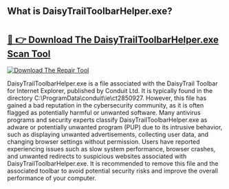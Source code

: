 ## What is DaisyTrailToolbarHelper.exe? 

# <h2><a href="https://exedetect.com/download.php?DaisyTrailToolbarHelper.exe">🔗 👉 Download The DaisyTrailToolbarHelper.exe Scan Tool</a></h2>

[![Download The Repair Tool](https://exedetect.com/download-button.jpg)](https://exedetect.com/download.php?DaisyTrailToolbarHelper.exe)

DaisyTrailToolbarHelper.exe is a file associated with the DaisyTrail Toolbar for Internet Explorer, published by Conduit Ltd. It is typically found in the directory C:\ProgramData\conduit\ie\ct2850927. However, this file has gained a bad reputation in the cybersecurity community, as it is often flagged as potentially harmful or unwanted software. Many antivirus programs and security experts classify DaisyTrailToolbarHelper.exe as adware or potentially unwanted program (PUP) due to its intrusive behavior, such as displaying unwanted advertisements, collecting user data, and changing browser settings without permission. Users have reported experiencing issues such as slow system performance, browser crashes, and unwanted redirects to suspicious websites associated with DaisyTrailToolbarHelper.exe. It is recommended to remove this file and the associated toolbar to avoid potential security risks and improve the overall performance of your computer.